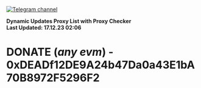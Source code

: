 [![Telegram channel](https://img.shields.io/endpoint?url=https://runkit.io/damiankrawczyk/telegram-badge/branches/master?url=https://t.me/n4z4v0d)](https://t.me/n4z4v0d) 

**Dynamic Updates Proxy List with Proxy Checker**  
**Last Updated: 17.12.23 02:06**

# DONATE (_any evm_) - 0xDEADf12DE9A24b47Da0a43E1bA70B8972F5296F2
